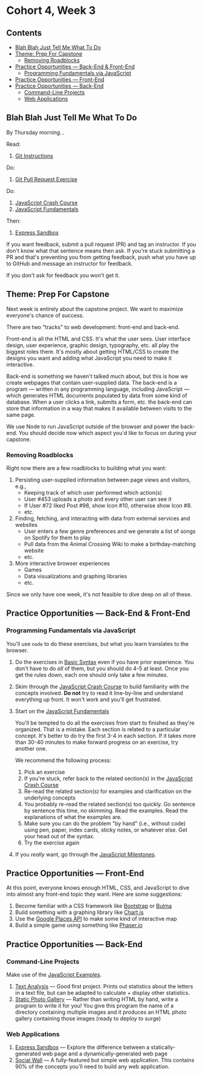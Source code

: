 # Cohort 4, Week 3

## Contents <!-- omit in toc -->

- [Blah Blah Just Tell Me What To Do](#Blah-Blah-Just-Tell-Me-What-To-Do)
- [Theme: Prep For Capstone](#Theme-Prep-For-Capstone)
  - [Removing Roadblocks](#Removing-Roadblocks)
- [Practice Opportunities — Back-End & Front-End](#Practice-Opportunities--Back-End--Front-End)
  - [Programming Fundamentals via JavaScript](#Programming-Fundamentals-via-JavaScript)
- [Practice Opportunities — Front-End](#Practice-Opportunities--Front-End)
- [Practice Opportunities — Back-End](#Practice-Opportunities--Back-End)
  - [Command-Line Projects](#Command-Line-Projects)
  - [Web Applications](#Web-Applications)

## Blah Blah Just Tell Me What To Do

By Thursday morning...

Read:

1. [Git Instructions][git-instructions]

Do:

1. [Git Pull Request Exercise][curriculum-pull-request]

Do:

1. [JavaScript Crash Course][curriculum-intro]
1. [JavaScript Fundamentals][curriculum-fundamentals]

Then:

1. [Express Sandbox][curriculum-express-sandbox]

If you want feedback, submit a pull request (PR) and tag an instructor. If you don't know what that sentence means then ask. If you're stuck submitting a PR and that's preventing you from getting feedback, push what you have up to GitHub and message an instructor for feedback.

If you don't ask for feedback you won't get it.

## Theme: Prep For Capstone

Next week is entirely about the capstone project. We want to maximize everyone's chance of success.

There are two "tracks" to web development: front-end and back-end.

Front-end is all the HTML and CSS. It's what the user sees. User interface design, user experience, graphic design, typography, etc. all play the biggest roles there. It's mostly about getting HTML/CSS to create the designs you want and adding what JavaScript you need to make it interactive.

Back-end is something we haven't talked much about, but this is how we create webpages that contain user-supplied data. The back-end is a program — written in any programming language, including JavaScript — which generates HTML documents populated by data from some kind of database. When a user clicks a link, submits a form, etc. the back-end can store that information in a way that makes it available between visits to the same page.

We use Node to run JavaScript outside of the browser and power the back-end. You should decide now which aspect you'd like to focus on during your capstone.

### Removing Roadblocks

Right now there are a few roadblocks to building what you want:

1. Persisting user-supplied information between page views and visitors, e.g.,
   - Keeping track of which user performed which action(s)
   - User #453 uploads a photo and every other user can see it
   - If User #72 liked Post #98, show Icon #10, otherwise show Icon #8.
   - etc.
1. Finding, fetching, and interacting with data from external services and websites
   - User enters a few genre preferences and we generate a list of songs on Spotify for them to play
   - Pull data from the Animal Crossing Wiki to make a birthday-matching website
   - etc.
1. More interactive browser experiences
   - Games
   - Data visualizations and graphing libraries
   - etc.

Since we only have one week, it's not feasible to dive deep on all of these.

## Practice Opportunities — Back-End & Front-End

### Programming Fundamentals via JavaScript

You'll use `node` to do these exercises, but what you learn translates to the browser.

1. Do the exercises in [Basic Syntax][curriculum-basic-syntax] even if you have prior experience. You don't have to do *all* of them, but you should do 4-5 at least. Once you get the rules down, each one should only take a few minutes.
1. Skim through the [JavaScript Crash Course][curriculum-intro] to build familiarity with the concepts involved. **Do not** try to read it line-by-line and understand everything up front. It won't work and you'll get frustrated.
1. Start on the [JavaScript Fundamentals][curriculum-fundamentals]

   You'll be tempted to do all the exercises from start to finished as they're organized. That is a mistake. Each section is related to a particular concept. It's better to do try the first 3-4 in each section. If it takes more than 30-40 minutes to make forward progress on an exercise, try another one.

   We recommend the following process:

   1. Pick an exercise
   1. If you're stuck, refer back to the related section(s) in the [JavaScript Crash Course][curriculum-intro]
   1. Re-read the related section(s) for examples and clarification on the underlying concepts
   1. You probably re-read the related section(s) too quickly. Go sentence by sentence this time, no skimming. Read the examples. Read the explanations of what the examples are.
   1. Make sure you can do the problem "by hand" (i.e., without code) using pen, paper, index cards, sticky notes, or whatever else. Get your head out of the syntax.
   1. Try the exercise again
1. If you *really* want, go through the [JavaScript Milestones][milestones-js].

## Practice Opportunities — Front-End

At this point, everyone knows enough HTML, CSS, and JavaScript to dive into almost any front-end topic they want. Here are some suggestions:

1. Become familiar with a CSS framework like [Bootstrap](https://getbootstrap.com/docs/4.5/getting-started/introduction/) or [Bulma](https://bulma.io/)
1. Build something with a graphing library like [Chart.js](https://www.chartjs.org/)
1. Use the [Google Places API](https://developers.google.com/maps/documentation/javascript/places) to make some kind of interactive map
1. Build a simple game using something like [Phaser.io](http://phaser.io/)

## Practice Opportunities — Back-End

### Command-Line Projects

Make use of the [JavaScript Examples][examples-javascript].

1. [Text Analysis][curriculum-textalyze] — Good first project. Prints out statistics about the letters in a text file, but can be adapted to calculate + display other statistics.
1. [Static Photo Gallery][curriculum-static-photo-gallery] — Rather than writing HTML by hand, write a program to write it for you! You give this program the name of a directory containing multiple images and it produces an HTML photo gallery containing those images (ready to deploy to surge)

### Web Applications

1. [Express Sandbox][curriculum-express-sandbox] — Explore the difference between a statically-generated web page and a dynamically-generated web page
1. [Social Wall][curriculum-social-wall] — A fully-featured but simple web application. This contains 90% of the concepts you'll need to build any web application.

[curriculum-basic-syntax]: https://github.com/jfarmer/exercises-js-basic-syntax
[curriculum-intro]: https://github.com/jfarmer/intro-javascript
[curriculum-fundamentals]: https://github.com/jfarmer/exercises-js-fundamentals
[milestones-js]: https://github.com/jfarmer/milestones-js
[curriculum-textalyze]: https://github.com/jfarmer/project-js-textalyze
[curriculum-static-photo-gallery]: https://github.com/jfarmer/project-js-static-photo-gallery
[examples-javascript]: https://github.com/jfarmer/examples-javascript
[curriculum-express-sandbox]: https://github.com/jfarmer/exercises-js-express-sandbox
[curriculum-social-wall]: https://github.com/jfarmer/project-js-social-wall
[curriculum-sql-queries]: https://github.com/jfarmer/sql-queries
[git-instructions]: https://gist.github.com/jfarmer/d9b18b38728d4621d1b2b849f1140fb5
[curriculum-pull-request]: https://github.com/jfarmer/exercises-git-pull-request
